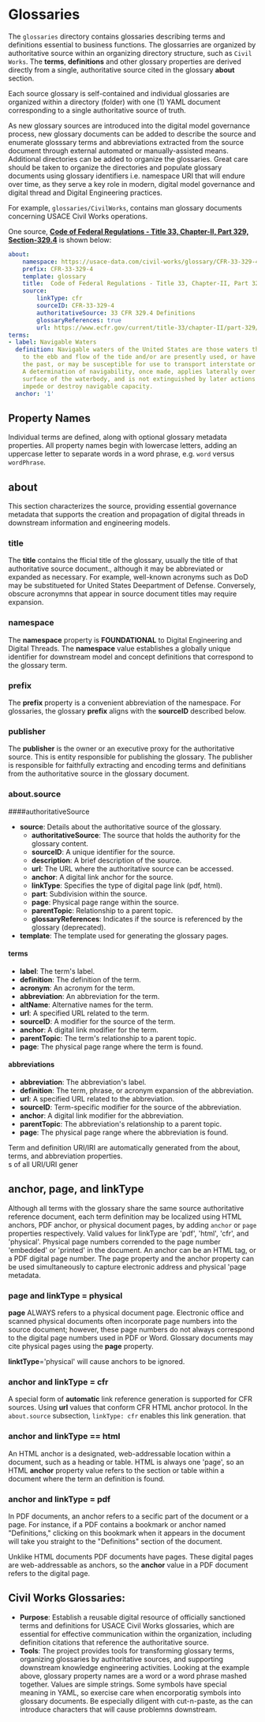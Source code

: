 # Glossaries
The `glossaries` directory contains glossaries describing terms and definitions essential to business functions. The glossarries are organized by authoritative source within an organizing directory structure, such as `Civil Works`.
The **terms**, **definitions** and other glossary properties are derived directly from a single, authoritative source cited in the glossary **about** section.

Each source glossary is self-contained and individual glossaries are organized within a directory (folder) with one (1) YAML document corresponding to a single authoritative source of truth.

As new glossary sources are introduced into the digital model governance process, new glossary documents can be added to describe the source and enumerate glosssary terms and abbreviations extracted from the source document through external automated or manually-assisted means. Additional directories can be added to organize the glossaries. Great care should be taken to organize the directories and populate glossary documents using glossary identifiers i.e. namespace URI that will endure over time, as they serve a key role in modern, digital model governance and digital thread and Digital Engineering practices.

For example, `glossaries/CivilWorks`, contains man glossary documents concerning USACE Civil Works operations. 

One source, [**Code of Federal Regulations - Title 33, Chapter-II, Part 329, Section-329.4**](https://www.ecfr.gov/current/title-33/chapter-II/part-329/section-329.4) is shown below:
```yaml
about:
    namespace: https://usace-data.com/civil-works/glossary/CFR-33-329-4#
    prefix: CFR-33-329-4
    template: glossary
    title:  Code of Federal Regulations - Title 33, Chapter-II, Part 329, Section-329.4
    source:
        linkType: cfr
        sourceID: CFR-33-329-4
        authoritativeSource: 33 CFR 329.4 Definitions
        glossaryReferences: true
        url: https://www.ecfr.gov/current/title-33/chapter-II/part-329/section-329.4
terms:
- label: Navigable Waters
  definition: Navigable waters of the United States are those waters that are subject
    to the ebb and flow of the tide and/or are presently used, or have been used in
    the past, or may be susceptible for use to transport interstate or foreign commerce.
    A determination of navigability, once made, applies laterally over the entire
    surface of the waterbody, and is not extinguished by later actions or events which
    impede or destroy navigable capacity.
  anchor: '1'
  ```
## Property Names
Individual terms are defined, along with optional glossary metadata properties. All property names begin with lowercase letters, adding an uppercase letter to separate words in a word phrase, e.g. `word` versus `wordPhrase`.

## about
This section characterizes the source, providing essential governance metadata that supports the creation and propagation of digital threads in downstream information and engineering models.



### title
The **title** contains the fficial title of the glossary, usually the title of that authoritative source document., although it may be abbreviated or expanded as necessary. For example, well-known acronyms such as DoD may be substitueted for United States Deepartment of Defense. Conversely, obscure acronymns that appear in source
document titles may require expansion. 

### namespace
The **namespace** property is **__FOUNDATIONAL__** to Digital Engineering and Digital Threads. The **namespace** value establishes a globally unique identifier for downstream model and concept definitions that correspond to the glossary term.

### prefix
The **prefix** property is a convenient abbreviation of the namespace. For glossaries, the glossary **prefix** aligns with the **sourceID** described below. 

### publisher
The **publisher** is the owner or an executive proxy for the authoritative source. This is entity responsible for publishing the glossary. The publisher is responsible for faithfully extracting and encoding terms and definitians from the authoritative source in the glossary document.

### about.source
####authoritativeSource
- **source**: Details about the authoritative source of the glossary.
  - **authoritativeSource**: The source that holds the authority for the glossary content.
  - **sourceID**: A unique identifier for the source.
  - **description**: A brief description of the source.
  - **url**: The URL where the authoritative source can be accessed.
  - **anchor**: A digital link anchor for the source.
  - **linkType**: Specifies the type of digital page link (pdf, html).
  - **part**: Subdivision within the source.
  - **page**: Physical page range within the source.
  - **parentTopic**: Relationship to a parent topic.
  - **glossaryReferences**: Indicates if the source is referenced by the glossary (deprecated).
- **template**: The template used for generating the glossary pages.

#### terms
- **label**: The term's label.
- **definition**: The definition of the term.
- **acronym**: An acronym for the term.
- **abbreviation**: An abbreviation for the term.
- **altName**: Alternative names for the term.
- **url**: A specified URL related to the term.
- **sourceID**: A modifier for the source of the term.
- **anchor**: A digital link modifier for the term.
- **parentTopic**: The term's relationship to a parent topic.
- **page**: The physical page range where the term is found.
#### abbreviations
- **abbreviation**: The abbreviation's label.
- **definition**: The term, phrase, or acronym expansion of the abbreviation.
- **url**: A specified URL related to the abbreviation.
- **sourceID**: Term-specific modifier for the source of the abbreviation.
- **anchor**: A digital link modifier for the abbreviation.
- **parentTopic**: The abbreviation's relationship to a parent topic.
- **page**: The physical page range where the abbreviation is found.

Term and definition URI/IRI are automatically generated from the about, terms, and abbreviation properties.  
s of all URI/URI gener

## anchor, page, and linkType
Although all terms with the glossary share the same source authoritative reference document, each term definition may be localized using HTML anchors, PDF anchor, or physical document pages, by adding `anchor` or `page` properties respectively. Valid values for linkType are 'pdf', 'html', 'cfr', and 'physical'. Physical page numbers corrended to the page number 'embedded' or 'printed' in the document. An anchor can be an HTML tag, or a PDF digital page number. The page property and the anchor property can be used simultaneously to capture electronic address and physical 'page metadata.

### page and linkType = physical
**page** ALWAYS refers to a physical document page. Electronic office and scanned physical documents often incorporate page numbers into the source document; however, these page numbers do not always correspond to the digital page numbers used in PDF or Word. Glossary documents may cite physical pages using the **page** property.

**linktType**='physical' will cause anchors to be ignored.

### anchor and linkType = cfr
A special form of **automatic** link reference generation is supported for CFR sources.
Using **url** values that conform CFR HTML anchor protocol. In the `about.source` subsection, `linkType: cfr` enables this link generation. that

### anchor and linkType == html
An HTML anchor is a designated, web-addressable location within a document, such as a heading or table. HTML is always one 'page', so an HTML **anchor** property value refers to the section or table within a document where the term an definition is found.

### anchor and linkType = pdf
In PDF documents, an anchor refers to a secific part of the document or a page. For instance, if a PDF contains a bookmark or anchor named "Definitions," clicking on this bookmark when it appears in the document will take you straight to the "Definitions" section of the document.

Unklike HTML documents PDF documents have pages. These digital pages are web-addressable as anchors, so the **anchor** value in a PDF document refers to the digital page.

## Civil Works Glossaries:
- **Purpose**: Establish a reusable digital resource of officially sanctioned terms and definitions for USACE Civil Works glossaries, which are essential for effective communication within the organization, including definition citations that reference the authoritative source.
- **Tools**: The project provides tools for transforming glossary terms, organizing glossaries by authoritative sources, and supporting downstream knowledge engineering activities.
Looking at the example above, glossary property names are a word or a word phrase mashed together. Values are simple strings. Some symbols have special meaning in YAML, so exercise care when encorporatig symbols into glossary documents. Be especially diligent with cut-n-paste, as the can introduce characters that will cause problemns downstream.